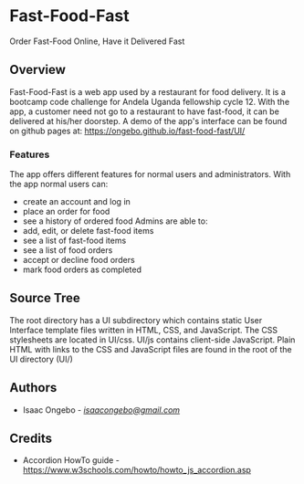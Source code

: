# Fast-Food-Fast
Order Fast-Food Online, Have it Delivered Fast

## Overview
Fast-Food-Fast is a web app used by a restaurant for food delivery. It is a bootcamp code challenge for Andela Uganda fellowship cycle 12. With the app, a customer need not go to a restaurant to have fast-food, it can be delivered at his/her doorstep.
A demo of the app's interface can be found on github pages at:
https://ongebo.github.io/fast-food-fast/UI/
### Features
The app offers different features for normal users and administrators.
With the app normal users can:
* create an account and log in
* place an order for food
* see a history of ordered food
Admins are able to:
* add, edit, or delete fast-food items
* see a list of fast-food items
* see a list of food orders
* accept or decline food orders
* mark food orders as completed

## Source Tree
The root directory has a UI subdirectory which contains static User Interface template files written in HTML, CSS, and JavaScript. The CSS stylesheets are located in UI/css. UI/js contains client-side JavaScript.
Plain HTML with links to the CSS and JavaScript files are found in the root of the UI directory (UI/)

## Authors
* Isaac Ongebo - *isaacongebo@gmail.com*

## Credits
* Accordion HowTo guide - https://www.w3schools.com/howto/howto_js_accordion.asp